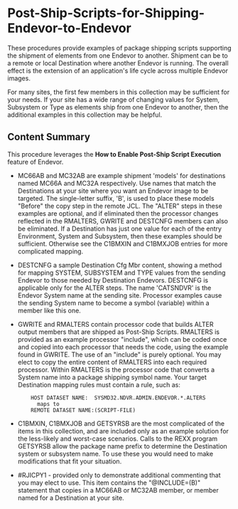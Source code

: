 # Post-Ship-Scripts-for-Shipping-Endevor-to-Endevor

These procedures provide examples of package shipping scripts supporting the shipment of elements from one Endevor to another. Shipment can be to a remote or local Destination where another Endevor is running. The overall effect is the extension of an application's life cycle across multiple Endevor images.

For many sites, the first few members in this collection may be sufficient for your needs. If your site has a wide range of changing values for System, Subsystem  or Type as elements ship from one Endevor to another, then the additional examples in this collection may be helpful.

## Content Summary

This procedure leverages the **How to Enable Post-Ship Script Execution** feature of Endevor.

- MC66AB and MC32AB are example shipment 'models' for destinations named MC66A and MC32A respectively. Use names that match the Destinations at your site where you want an Endevor image to be targeted. The single-letter suffix, 'B', is used to place these models "Before" the copy step in the remote JCL. The "ALTER" steps in these examples are optional, and if eliminated then the processor changes reflected in the RMALTERS, GWRITE and DESTCNFG members can also be eliminated. If a Destination has just one value for each of the entry Environment, System and Subsystem, then these examples should be sufficient. Otherwise see the C1BMXIN and C1BMXJOB entries for more complicated mapping.
- DESTCNFG a sample Destination Cfg Mbr content, showing a method for mapping SYSTEM, SUBSYSTEM and TYPE values from the sending Endevor to those needed by Destination Endevors. DESTCNFG is applicable only for the ALTER steps. The name 'CATSNDVR' is the Endevor System name at the sending site. Processor examples cause the sending System name to become a symbol (variable) within a member like this one.
- GWRITE and RMALTERS contain processor code that builds ALTER output members that are shipped as Post-Ship Scripts. RMALTERS is provided as an example processor "include", which can be coded once and copied into each processor that needs the code, using the example found in GWRITE. The use of an "include" is purely optional. You may elect to copy the entire content of RMALTERS into each required processor. Within RMALTERS is the processor code that converts a System name into a package shipping symbol name.
Your target Destination mapping rules must contain a rule, such as: 

          HOST DATASET NAME:  SYSMD32.NDVR.ADMIN.ENDEVOR.*.ALTERS   
            maps to                                                  
          REMOTE DATASET NAME:(SCRIPT-FILE)                     

- C1BMXIN, C1BMXJOB and GETSYRSB are the most complicated of the items in this collection, and are included only as an example solution for the less-likely and worst-case scenarios. Calls to the REXX program GETSYRSB allow the package name prefix to determine the Destination system or subsystem name. To use these you would need to make modifications that fit your situation. 
- #RJICPY1 - provided only to demonstrate additional commenting that you may elect to use. This item contains the "@INCLUDE=(B)" statement that copies in a MC66AB or MC32AB member, or member named for a Destination at your site.
